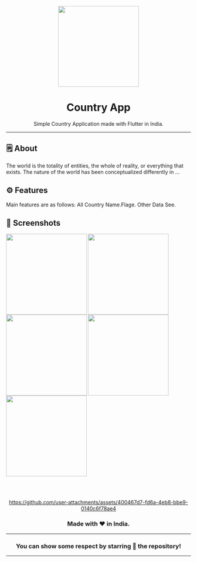 <div align="center">

<img src="https://www.pngall.com/wp-content/uploads/13/Country-Flags-PNG-Clipart.png" width="220px">


# **Country App**
Simple Country Application made with Flutter in India.

---

</div>

## 🗒 About

The world is the totality of entities, the whole of reality, or everything that exists. The nature of the world has been conceptualized differently in ...

## ⚙️ Features
Main features are as follows:
All Country Name.Flage.
Other Data See.
## 📲 Screenshots


<img align="left" src="https://github.com/user-attachments/assets/b4c6024f-ebbf-4563-9175-7c47be59cc86" width="220px">
<img align="left" src="https://github.com/user-attachments/assets/c59214b8-57d1-4695-af60-21fe5459765b" width="220px">
<img align="left" src="https://github.com/user-attachments/assets/9065ba27-b445-4a43-9c53-504e8c605eb9" width="220px">
<img align="left" src="https://github.com/user-attachments/assets/89cebb2f-9525-420e-9e4c-f5ae68d4b151" width="220px">
<img src="https://github.com/user-attachments/assets/16ebeacd-0b10-4347-9fcf-cc61317463da" width="220px">


<br><br>


<div align="center">


https://github.com/user-attachments/assets/400467d7-fd6a-4eb8-bbe9-0140c6f78ae4

  
### Made with ❤️ in India.
---
### You can show some respect by starring 🌟 the repository!
---
</div>
